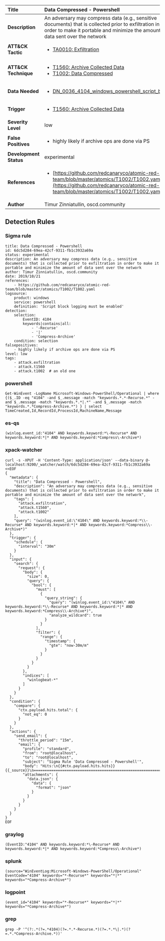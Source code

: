 | Title                    | Data Compressed - Powershell       |
|:-------------------------|:------------------|
| **Description**          | An adversary may compress data (e.g., sensitive documents) that is collected prior to exfiltration in order to make it portable and minimize the amount of data sent over the network |
| **ATT&amp;CK Tactic**    |  <ul><li>[TA0010: Exfiltration](https://attack.mitre.org/tactics/TA0010)</li></ul>  |
| **ATT&amp;CK Technique** | <ul><li>[T1560: Archive Collected Data](https://attack.mitre.org/techniques/T1560)</li><li>[T1002: Data Compressed](https://attack.mitre.org/techniques/T1002)</li></ul>  |
| **Data Needed**          | <ul><li>[DN_0036_4104_windows_powershell_script_block](../Data_Needed/DN_0036_4104_windows_powershell_script_block.md)</li></ul>  |
| **Trigger**              | <ul><li>[T1560: Archive Collected Data](../Triggers/T1560.md)</li></ul>  |
| **Severity Level**       | low |
| **False Positives**      | <ul><li>highly likely if archive ops are done via PS</li></ul>  |
| **Development Status**   | experimental |
| **References**           | <ul><li>[https://github.com/redcanaryco/atomic-red-team/blob/master/atomics/T1002/T1002.yaml](https://github.com/redcanaryco/atomic-red-team/blob/master/atomics/T1002/T1002.yaml)</li></ul>  |
| **Author**               | Timur Zinniatullin, oscd.community |


## Detection Rules

### Sigma rule

```
title: Data Compressed - Powershell
id: 6dc5d284-69ea-42cf-9311-fb1c3932a69a
status: experimental
description: An adversary may compress data (e.g., sensitive documents) that is collected prior to exfiltration in order to make it portable and minimize the amount of data sent over the network
author: Timur Zinniatullin, oscd.community
date: 2019/10/21
references:
    - https://github.com/redcanaryco/atomic-red-team/blob/master/atomics/T1002/T1002.yaml
logsource:
    product: windows
    service: powershell
    definition: 'Script block logging must be enabled'
detection:
    selection:
        EventID: 4104
        keywords|contains|all:
            - '-Recurse'
            - '|'
            - 'Compress-Archive'
    condition: selection
falsepositives:
    - highly likely if archive ops are done via PS
level: low
tags:
    - attack.exfiltration
    - attack.t1560
    - attack.t1002  # an old one

```





### powershell
    
```
Get-WinEvent -LogName Microsoft-Windows-PowerShell/Operational | where {($_.ID -eq "4104" -and $_.message -match "keywords.*.*-Recurse.*" -and $_.message -match "keywords.*.*|.*" -and $_.message -match "keywords.*.*Compress-Archive.*") } | select TimeCreated,Id,RecordId,ProcessId,MachineName,Message
```


### es-qs
    
```
(winlog.event_id:"4104" AND keywords.keyword:*\-Recurse* AND keywords.keyword:*|* AND keywords.keyword:*Compress\-Archive*)
```


### xpack-watcher
    
```
curl -s -XPUT -H 'Content-Type: application/json' --data-binary @- localhost:9200/_watcher/watch/6dc5d284-69ea-42cf-9311-fb1c3932a69a <<EOF
{
  "metadata": {
    "title": "Data Compressed - Powershell",
    "description": "An adversary may compress data (e.g., sensitive documents) that is collected prior to exfiltration in order to make it portable and minimize the amount of data sent over the network",
    "tags": [
      "attack.exfiltration",
      "attack.t1560",
      "attack.t1002"
    ],
    "query": "(winlog.event_id:\"4104\" AND keywords.keyword:*\\-Recurse* AND keywords.keyword:*|* AND keywords.keyword:*Compress\\-Archive*)"
  },
  "trigger": {
    "schedule": {
      "interval": "30m"
    }
  },
  "input": {
    "search": {
      "request": {
        "body": {
          "size": 0,
          "query": {
            "bool": {
              "must": [
                {
                  "query_string": {
                    "query": "(winlog.event_id:\"4104\" AND keywords.keyword:*\\-Recurse* AND keywords.keyword:*|* AND keywords.keyword:*Compress\\-Archive*)",
                    "analyze_wildcard": true
                  }
                }
              ],
              "filter": {
                "range": {
                  "timestamp": {
                    "gte": "now-30m/m"
                  }
                }
              }
            }
          }
        },
        "indices": [
          "winlogbeat-*"
        ]
      }
    }
  },
  "condition": {
    "compare": {
      "ctx.payload.hits.total": {
        "not_eq": 0
      }
    }
  },
  "actions": {
    "send_email": {
      "throttle_period": "15m",
      "email": {
        "profile": "standard",
        "from": "root@localhost",
        "to": "root@localhost",
        "subject": "Sigma Rule 'Data Compressed - Powershell'",
        "body": "Hits:\n{{#ctx.payload.hits.hits}}{{_source}}\n================================================================================\n{{/ctx.payload.hits.hits}}",
        "attachments": {
          "data.json": {
            "data": {
              "format": "json"
            }
          }
        }
      }
    }
  }
}
EOF

```


### graylog
    
```
(EventID:"4104" AND keywords.keyword:*\-Recurse* AND keywords.keyword:*|* AND keywords.keyword:*Compress\-Archive*)
```


### splunk
    
```
(source="WinEventLog:Microsoft-Windows-PowerShell/Operational" EventCode="4104" keywords="*-Recurse*" keywords="*|*" keywords="*Compress-Archive*")
```


### logpoint
    
```
(event_id="4104" keywords="*-Recurse*" keywords="*|*" keywords="*Compress-Archive*")
```


### grep
    
```
grep -P '^(?:.*(?=.*4104)(?=.*.*-Recurse.*)(?=.*.*\|.*)(?=.*.*Compress-Archive.*))'
```



